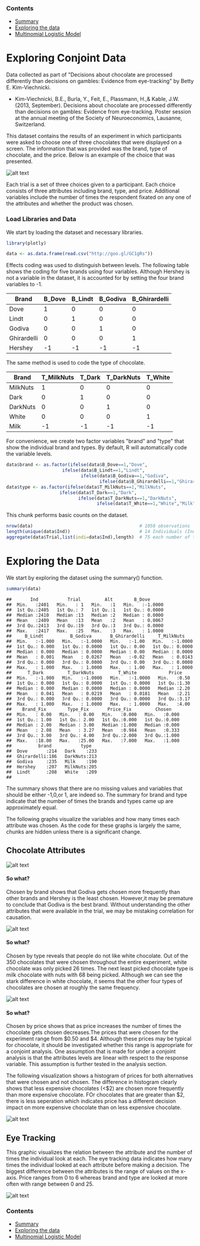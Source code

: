 ### Contents
 * [Summary](https://github.com/pawelmb57/Conjoint_Eyetracking_Analysis/blob/master/README.md)
 * [Exploring the data](https://github.com/pawelmb57/Conjoint_Eyetracking_Analysis/blob/master/chocolate_eyetracking_exploring.md)
 * [Multinomial Logistic Model](https://github.com/pawelmb57/Conjoint_Eyetracking_Analysis/blob/master/Chocolate_Eye_Tracking_Analysis.md)

# Exploring Conjoint Data 

Data collected as part of "Decisions about chocolate are
processed differently than decisions on gambles: Evidence from eye-tracking" by Betty E. Kim-Viechnicki.

* Kim-Viechnicki, B.E., Burla, Y., Feit, E., Plassmann, H.,& Kable, J.W. (2013, September). Decisions about chocolate are
processed differently than decisions on gambles: Evidence from eye-tracking. Poster session at the annual meeting of the
Society of Neuroeconomics, Lausanne, Switzerland.

This dataset contains the results of an experiment in which participants were asked to choose one of three chocolates that were displayed on a screen.  The information that was provided was the brand, type of chocolate, and the price.  Below is an example of the choice that was presented.  


![alt text](https://github.com/pawelmb57/Conjoint_Eyetracking_Analysis/blob/master/Chocolate_Eye_Tracking_Analysis_files/figure-html/img21.bmp)


Each trial is a set of three choices given to a participant.  Each choice consists of three attributes including brand, type, and price.  Additional variables include the number of times the respondent fixated on any one of the attributes and whether the product was chosen.




### Load Libraries and Data

We start by loading the dataset and necessary libraries.



```r
library(plotly)

data <- as.data.frame(read.csv("http://goo.gl/GC1gRs"))
```

Effects coding was used to distinguish between levels.  The following table shows the coding for five brands using four variables.  Although Hershey is not a variable in the dataset, it is accounted for by setting the four brand variables to -1.  

  Brand  |     B_Dove   | B_Lindt |    B_Godiva   | B_Ghirardelli  
---------|--------------|---------|---------------|---------------
Dove    |        1     |     0      |     0      |       0
Lindt     |      0     |     1     |      0     |        0
Godiva    |      0     |     0     |      1     |        0
Ghirardelli  |   0     |     0     |      0     |        1
Hershey     |    -1    |    -1    |      -1     |       -1


The same method is used to code the type of chocolate.


  Brand  |     T_MilkNuts |   T_Dark |   T_DarkNuts  |   T_White
---------|----------------|----------|---------------|-------------
MilkNuts    |     1         | 0|           0      |       0
Dark      |       0        |  1 |          0     |        0
DarkNuts   |      0       |   0  |         1    |         0
White     |       0      |    0   |        0   |          1
Milk       |     -1     |    -1    |      -1  |          -1




For convenience, we create two factor variables "brand" and "type" that show the individual brand and types.  By default, R will automatically code the variable levels. 



```r
data$brand <- as.factor(ifelse(data$B_Dove==1,"Dove",
                     ifelse(data$B_Lindt==1,"Lindt",
                            ifelse(data$B_Godiva==1,"Godiva",
                                   ifelse(data$B_Ghirardelli==1,"Ghirardelli","Hershey")))))
data$type <- as.factor(ifelse(data$T_MilkNuts==1,"MilkNuts",
                    ifelse(data$T_Dark==1,"Dark",
                           ifelse(data$T_DarkNuts==1,"DarkNuts",
                                  ifelse(data$T_White==1,"White","Milk")))))
```


This chunk performs basic counts on the dataset.

```r
nrow(data)                                        # 1050 observations
length(unique(data$Ind))                          # 14 Individuals (Ind) participated
aggregate(data$Trial,list(indi=data$Ind),length)  # 75 each number of trials each Ind participated in
```




# Exploring the Data

We start by exploring the dataset using the summary() function.  


```r
summary(data)
```

```
##       Ind           Trial         Alt        B_Dove       
##  Min.   :2401   Min.   : 1   Min.   :1   Min.   :-1.0000  
##  1st Qu.:2405   1st Qu.: 7   1st Qu.:1   1st Qu.: 0.0000  
##  Median :2410   Median :13   Median :2   Median : 0.0000  
##  Mean   :2409   Mean   :13   Mean   :2   Mean   : 0.0067  
##  3rd Qu.:2413   3rd Qu.:19   3rd Qu.:3   3rd Qu.: 0.0000  
##  Max.   :2417   Max.   :25   Max.   :3   Max.   : 1.0000  
##     B_Lindt          B_Godiva       B_Ghirardelli     T_MilkNuts     
##  Min.   :-1.000   Min.   :-1.0000   Min.   :-1.00   Min.   :-1.0000  
##  1st Qu.: 0.000   1st Qu.: 0.0000   1st Qu.: 0.00   1st Qu.: 0.0000  
##  Median : 0.000   Median : 0.0000   Median : 0.00   Median : 0.0000  
##  Mean   : 0.001   Mean   : 0.0267   Mean   :-0.02   Mean   : 0.0143  
##  3rd Qu.: 0.000   3rd Qu.: 0.0000   3rd Qu.: 0.00   3rd Qu.: 0.0000  
##  Max.   : 1.000   Max.   : 1.0000   Max.   : 1.00   Max.   : 1.0000  
##      T_Dark         T_DarkNuts         T_White            Price     
##  Min.   :-1.000   Min.   :-1.0000   Min.   :-1.0000   Min.   :0.50  
##  1st Qu.: 0.000   1st Qu.: 0.0000   1st Qu.: 0.0000   1st Qu.:1.30  
##  Median : 0.000   Median : 0.0000   Median : 0.0000   Median :2.20  
##  Mean   : 0.041   Mean   : 0.0219   Mean   : 0.0181   Mean   :2.21  
##  3rd Qu.: 0.000   3rd Qu.: 0.0000   3rd Qu.: 0.0000   3rd Qu.:3.17  
##  Max.   : 1.000   Max.   : 1.0000   Max.   : 1.0000   Max.   :4.00  
##    Brand_Fix        Type_Fix       Price_Fix         Chosen     
##  Min.   : 0.00   Min.   : 0.00   Min.   :0.000   Min.   :0.000  
##  1st Qu.: 1.00   1st Qu.: 2.00   1st Qu.:0.000   1st Qu.:0.000  
##  Median : 2.00   Median : 3.00   Median :1.000   Median :0.000  
##  Mean   : 2.08   Mean   : 3.27   Mean   :0.984   Mean   :0.333  
##  3rd Qu.: 3.00   3rd Qu.: 4.00   3rd Qu.:2.000   3rd Qu.:1.000  
##  Max.   :18.00   Max.   :25.00   Max.   :7.000   Max.   :1.000  
##          brand           type    
##  Dove       :214   Dark    :233  
##  Ghirardelli:186   DarkNuts:213  
##  Godiva     :235   Milk    :190  
##  Hershey    :207   MilkNuts:205  
##  Lindt      :208   White   :209  
## 
```

The summary shows that there are no missing values and variables that should be either -1,0,or 1, are indeed so.  The summary for brand and type indicate that the number of times the brands and types came up are approximately equal.


The following graphs visualize the variables and how many times each attribute was chosen.  As the code for these graphs is largely the same, chunks are hidden unless there is a significant change.



## Chocolate Attributes



![alt text](https://github.com/pawelmb57/Conjoint_Eyetracking_Analysis/blob/master/chocolate_eyetracking_summary_files/figure-html/chosenByBrand.png.png)




#### So what?

Chosen by brand shows that Godiva gets chosen more frequently than other brands and Hershey is the least chosen.  However,it may be premature to conclude that Godiva is the best brand.  Without understanding the other attributes that were available in the trial, we may be mistaking correlation for causation.

  
![alt text](https://github.com/pawelmb57/Conjoint_Eyetracking_Analysis/blob/master/chocolate_eyetracking_summary_files/figure-html/chosenByType.png.png)


#### So what?

Chosen by type reveals that people do not like white chocolate.  Out of the 350 chocolates that were chosen throughout the entire experiment, white chocolate was only picked 26 times.  The next least picked chocolate type is milk chocolate with nuts with 68 being picked.  Although we can see the stark difference in white chocolate, it seems that the other four types of chocolates are chosen at roughly the same frequency.


![alt text](https://github.com/pawelmb57/Conjoint_Eyetracking_Analysis/blob/master/chocolate_eyetracking_summary_files/figure-html/priceByTypeChosen.png.png)

#### So what?

Chosen by price shows that as price increases the number of times the chocolate gets chosen decreases.The prices that were chosen for the experiment range from $0.50 and $4.  Although these prices may be typical for chocolate, it should be investigated whether this range is appropriate for a conjoint analysis.  One assumption that is made for under a conjoint analysis is that the attributes levels are linear with respect to the response variable.  This assumption is further tested in the analysis section.

The following visualization shows a histogram of prices for both alternatives that were chosen and not chosen.  The difference in histogram clearly shows that less expensive chocolates (<$2) are chosen more frequently than more expensive chocolate.  FOr chocolates that are greater than $2, there is less seperation which indicates price has a different decision impact on more expensive chocolate than on less expensive chocolate.


![alt text](https://github.com/pawelmb57/Conjoint_Eyetracking_Analysis/blob/master/chocolate_eyetracking_summary_files/figure-html/priceByChosen.png.png)


## Eye Tracking


This graphic visualizes the relation between the attribute and the number of times the individual look at each.  The eye tracking data indicates how many times the individual looked at each attribute before making a decision.  The biggest difference between the attributes is the range of values on the x-axis.  Price ranges from 0 to 6 whereas brand and type are looked at more often with range between 0 and 25.  


![alt text](https://github.com/pawelmb57/Conjoint_Eyetracking_Analysis/blob/master/chocolate_eyetracking_summary_files/figure-html/brandFix.png.png)





### Contents
 * [Summary](https://github.com/pawelmb57/Conjoint_Eyetracking_Analysis/blob/master/README.md)
 * [Exploring the data](https://github.com/pawelmb57/Conjoint_Eyetracking_Analysis/blob/master/chocolate_eyetracking_exploring.md)
 * [Multinomial Logistic Model](https://github.com/pawelmb57/Conjoint_Eyetracking_Analysis/blob/master/Chocolate_Eye_Tracking_Analysis.md)

